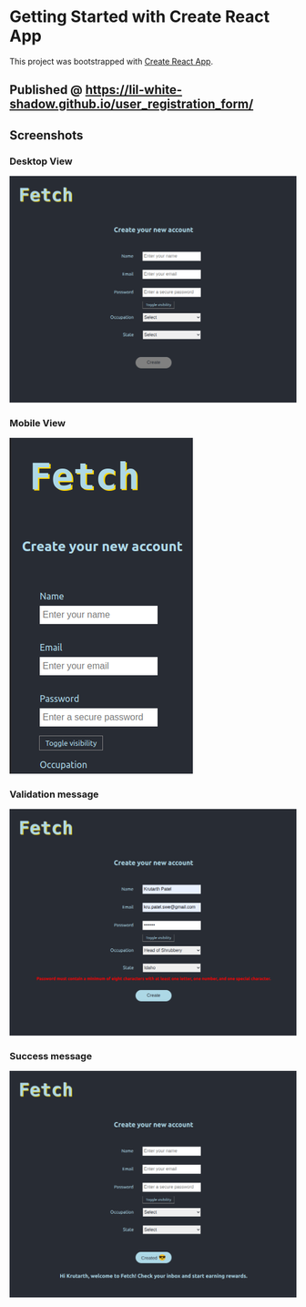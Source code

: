 # Getting Started with Create React App

This project was bootstrapped with [Create React App](https://github.com/facebook/create-react-app).

## Published @ https://lil-white-shadow.github.io/user_registration_form/

## Screenshots

### Desktop View
<img src="public/screenshots/desktop_view.png" alt="Desktop View">

### Mobile View
<img src="public/screenshots/mobile_view.png" alt="Desktop View">

### Validation message
<img src="public/screenshots/validation.png" alt="Validation message">

### Success message
<img src="public/screenshots/success.png" alt="Success message">
